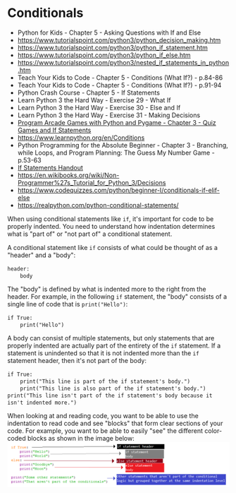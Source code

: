 # Conditionals

- Python for Kids - Chapter 5 - Asking Questions with If and Else	
- <https://www.tutorialspoint.com/python3/python_decision_making.htm>
- <https://www.tutorialspoint.com/python3/python_if_statement.htm>
- <https://www.tutorialspoint.com/python3/python_if_else.htm>
- <https://www.tutorialspoint.com/python3/nested_if_statements_in_python.htm>
- Teach Your Kids to Code - Chapter 5 - Conditions (What If?) - p.84-86	
- Teach Your Kids to Code - Chapter 5 - Conditions (What If?) - p.91-94	
- Python Crash Course - Chapter 5 - If Statements	
- Learn Python 3 the Hard Way - Exercise 29 - What If	
- Learn Python 3 the Hard Way - Exercise 30 - Else and If	
- Learn Python 3 the Hard Way - Exercise 31 - Making Decisions	
- [Program Arcade Games with Python and Pygame - Chapter 3 - Quiz Games and If Statements](http://programarcadegames.com/index.php?lang=en&chapter=conditional_statements)
- https://www.learnpython.org/en/Conditions	
- Python Programming for the Absolute Beginner - Chapter 3 - Branching, while Loops, and Program Planning: The Guess My Number Game - p.53-63
- [If Statements Handout](https://docs.google.com/document/d/1SFSIDfRdPbKLUpCU3pV8SAAvKsjZGeKa0cZOWZNCukU/)
- <https://en.wikibooks.org/wiki/Non-Programmer%27s_Tutorial_for_Python_3/Decisions>
- <https://www.codequizzes.com/python/beginner-I/conditionals-if-elif-else>
- <https://realpython.com/python-conditional-statements/>

When using conditional statements like `if`, it's important for code to be properly indented.
You need to understand how indentation determines what is "part of" or "not part of" a conditional statement.

A conditional statement like `if` consists of what could be thought of as a "header" and a "body":
```
header:
    body
```

The "body" is defined by what is indented more to the right from the header.  For example,
in the following `if` statement, the "body" consists of a single line of code that is `print("Hello")`:
```
if True:
    print("Hello")
```

A body can consist of multiple statements, but only statements that are properly indented are actually
part of the entirety of the `if` statement.  If a statement is unindented so that it is not indented
more than the `if` statement header, then it's not part of the body:
```
if True:
    print("This line is part of the if statement's body.")
    print("This line is also part of the if statement's body.")
print("This line isn't part of the if statement's body because it isn't indented more.")
```

When looking at and reading code, you want to be able to use the indentation to read code
and see "blocks" that form clear sections of your code.  For example, you want to be able
to easily "see" the different color-coded blocks as shown in the image below:
![Color-coded blocks recognizable via indentation](conditional_indentation_blocks.png)
